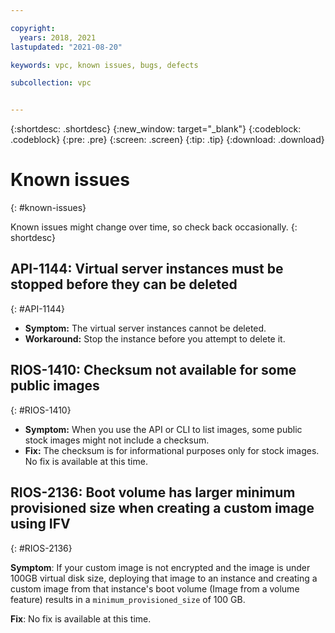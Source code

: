 ```yaml
---

copyright:
  years: 2018, 2021
lastupdated: "2021-08-20"

keywords: vpc, known issues, bugs, defects

subcollection: vpc


---
```


{:shortdesc: .shortdesc}
{:new_window: target="_blank"}
{:codeblock: .codeblock}
{:pre: .pre}
{:screen: .screen}
{:tip: .tip}
{:download: .download}

# Known issues
{: #known-issues}

Known issues might change over time, so check back occasionally.
{: shortdesc}


## API-1144: Virtual server instances must be stopped before they can be deleted
{: #API-1144}
- **Symptom:** The virtual server instances cannot be deleted.
- **Workaround:** Stop the instance before you attempt to delete it.

## RIOS-1410: Checksum not available for some public images
{: #RIOS-1410}

- **Symptom:** When you use the API or CLI to list images, some public stock images might not include a checksum. 
- **Fix:** The checksum is for informational purposes only for stock images. No fix is available at this time. 

## RIOS-2136: Boot volume has larger minimum provisioned size when creating a custom image using IFV 
{: #RIOS-2136}

**Symptom**: If your custom image is not encrypted and the image is under 100GB virtual disk size, deploying that image to an instance and creating a custom image from that instance's boot volume (Image from a volume feature) results in a `minimum_provisioned_size` of 100 GB.

**Fix**: No fix is available at this time.
